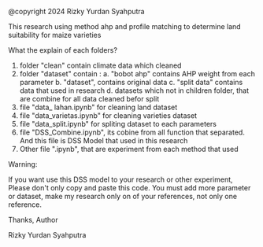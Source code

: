 @copyright 2024 Rizky Yurdan Syahputra 

This research using method ahp and profile matching to determine land suitability for maize varieties

What the explain of each folders?
1. folder "clean" contain climate data which cleaned
2. folder "dataset" contain :
    a. "bobot ahp" contains AHP weight from each parameter
    b. "dataset",  contains original data 
    c. "split data" contains data that used in research
    d. datasets which not in children folder, that are combine for all data cleaned befor split
3. file "data_ lahan.ipynb" for cleaning land dataset
4. file "data_varietas.ipynb" for cleaning varieties dataset
5. file "data_split.ipynb" for spliting dataset to each parameters
6. file "DSS_Combine.ipynb", its cobine from all function that separated. And this file is DSS Model that used in this research
7. Other file ".ipynb", that are experiment from each method that used

Warning:

If you want use this DSS model to your research or other experiment, Please don't only copy and paste this code. 
You must add more parameter or dataset, make my research only on of your references, not only one reference.

Thanks,
Author


Rizky Yurdan Syahputra

